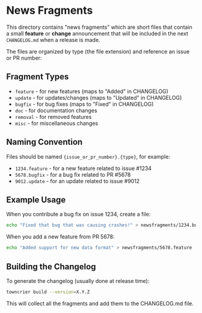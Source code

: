 # News Fragments

This directory contains "news fragments" which are short files that contain a small **feature** or **change** announcement that will be included in the next `CHANGELOG.md` when a release is made.

The files are organized by type (the file extension) and reference an issue or PR number:

## Fragment Types

- `feature` - for new features (maps to "Added" in CHANGELOG)
- `update` - for updates/changes (maps to "Updated" in CHANGELOG)  
- `bugfix` - for bug fixes (maps to "Fixed" in CHANGELOG)
- `doc` - for documentation changes
- `removal` - for removed features
- `misc` - for miscellaneous changes

## Naming Convention

Files should be named `{issue_or_pr_number}.{type}`, for example:

- `1234.feature` - for a new feature related to issue #1234
- `5678.bugfix` - for a bug fix related to PR #5678
- `9012.update` - for an update related to issue #9012

## Example Usage

When you contribute a bug fix on issue 1234, create a file:

```bash
echo "Fixed that bug that was causing crashes!" > newsfragments/1234.bugfix
```

When you add a new feature from PR 5678:

```bash  
echo "Added support for new data format" > newsfragments/5678.feature
```

## Building the Changelog

To generate the changelog (usually done at release time):

```bash
towncrier build --version=X.Y.Z
```

This will collect all the fragments and add them to the CHANGELOG.md file.